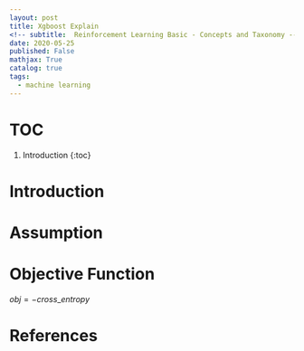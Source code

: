 ```yaml
---
layout: post
title: Xgboost Explain
<!-- subtitle:  Reinforcement Learning Basic - Concepts and Taxonomy -->
date: 2020-05-25
published: False
mathjax: True
catalog: true
tags:
  - machine learning
---
```

# TOC
1. Introduction
{:toc}

# Introduction


# Assumption

# Objective Function

$obj=-cross\_entropy$

# 

# References



